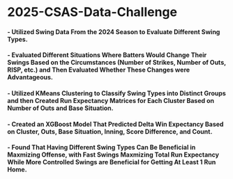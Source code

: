 # 2025-CSAS-Data-Challenge

#### - Utilized Swing Data From the 2024 Season to Evaluate Different Swing Types.
#### - Evaluated Different Situations Where Batters Would Change Their Swings Based on the Circumstances (Number of Strikes, Number of Outs, RISP, etc.) and Then Evaluated Whether These Changes were Advantageous.
#### - Utilized KMeans Clustering to Classify Swing Types into Distinct Groups and then Created Run Expectancy Matrices for Each Cluster Based on Number of Outs and Base Situation.
#### - Created an XGBoost Model That Predicted Delta Win Expectancy Based on Cluster, Outs, Base Situation, Inning, Score Difference, and Count.
#### - Found That Having Different Swing Types Can Be Beneficial in Maxmizing Offense, with Fast Swings Maxmizing Total Run Expectancy While More Controlled Swings are Beneficial for Getting At Least 1 Run Home.
